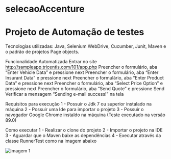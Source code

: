 # selecaoAccenture

# Projeto de Automação de testes

Tecnologias utilizadas: Java, Selenium WebDrive, Cucumber, Junit, Maven e o padrão de projetos Page objects.

Funcionalidade Automatizada
Entrar no site http://sampleapp.tricentis.com/101/app.php
Preencher o formulário, aba “Enter Vehicle Data” e pressione next
Preencher o formulário, aba “Enter Insurant Data” e pressione next
Preencher o formulário, aba “Enter Product Data” e pressione next
Preencher o formulário, aba “Select Price Option” e pressione next
Preencher o formulário, aba “Send Quote” e pressione Send
Verificar a mensagem “Sending e-mail success!” na tela

Requisitos para execução
1 - Possuir o Jdk 7 ou superior instalado na máquina
2 - Possuir uma Ide para importar o projeto
3 - Possuir o navegador Google Chrome instaldo na máquina (Teste executado na versão 89.0)

Como executar
1 - Realizar o clone do projeto
2 - Importar o projeto na IDE
3 - Aguardar que o Maven baixe as dependências
4 - Executar através da classe RunnerTest como na imagem abaixo

![imagem 1](https://user-images.githubusercontent.com/47854545/115029088-fefc5000-9e9b-11eb-83bc-d0587a10afb8.png)

